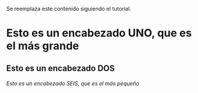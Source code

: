 Se reemplaza este contenido siguiendo el tutorial.
# Esto es un encabezado UNO, que es el más grande
## Esto es un encabezado DOS
###### Esto es un encabezado SEIS, que es el más pequeño
